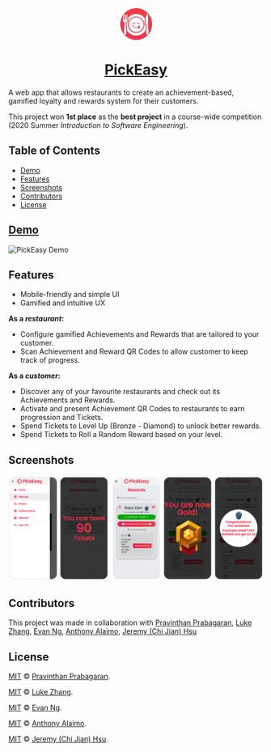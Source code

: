 <p align="center">
  <a href="https://pick-easy.pravinthan.com">
    <img src="src/favicon.png" alt="PickEasy" width="12.5%" height="12.5%" />
  </a>
</p>

<h1 align="center">
  <a href="https://pick-easy.pravinthan.com">PickEasy</a>
</h1>

A web app that allows restaurants to create an achievement-based, gamified loyalty and rewards system for their customers.

This project won **1st place** as the **best project** in a course-wide competition (2020 Summer _Introduction to Software Engineering_).

<h2>Table of Contents</h2>

- [Demo](#demo)
- [Features](#features)
- [Screenshots](#screenshots)
- [Contributors](#contributors)
- [License](#license)

## [Demo](https://youtu.be/GQPerJtF0yM)

![PickEasy Demo](https://user-images.githubusercontent.com/13020652/118190951-d8d1bd80-b411-11eb-9a4b-f7c4cefdd91d.gif)


## Features

- Mobile-friendly and simple UI
- Gamified and intuitive UX

**As a _restaurant_:**

- Configure gamified Achievements and Rewards that are tailored to your customer.
- Scan Achievement and Reward QR Codes to allow customer to keep track of progress.

**As a _customer_:**

- Discover any of your favourite restaurants and check out its Achievements and Rewards.
- Activate and present Achievement QR Codes to restaurants to earn progression and Tickets.
- Spend Tickets to Level Up (Bronze - Diamond) to unlock better rewards.
- Spend Tickets to Roll a Random Reward based on your level.

## Screenshots

![Screenshots](./screenshots.png "Screenshots")

## Contributors

This project was made in collaboration with [Pravinthan Prabagaran](https://pravinthan.com), [Luke Zhang](https://github.com/Smawllie), [Evan Ng](https://github.com/Evan8456), [Anthony Alaimo](https://github.com/AnthonyAlaimo), [Jeremy (Chi Jian) Hsu](https://github.com/Jer3myHsu)

## License

[MIT](./LICENSE) &copy; [Pravinthan Prabagaran](https://pravinthan.com).

[MIT](./LICENSE) &copy; [Luke Zhang](https://github.com/Smawllie).

[MIT](./LICENSE) &copy; [Evan Ng](https://github.com/Evan8456).

[MIT](./LICENSE) &copy; [Anthony Alaimo](https://github.com/AnthonyAlaimo).

[MIT](./LICENSE) &copy; [Jeremy (Chi Jian) Hsu](https://github.com/Jer3myHsu).
